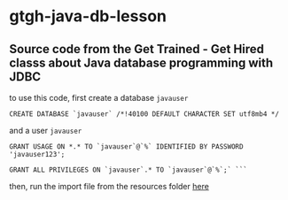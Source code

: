 # gtgh-java-db-lesson

## Source code from the Get Trained - Get Hired classs about Java database programming with JDBC

to use this code, first create a database ```javauser```

```CREATE DATABASE `javauser` /*!40100 DEFAULT CHARACTER SET utf8mb4 */```

 and a user ```javauser```

```
GRANT USAGE ON *.* TO `javauser`@`%` IDENTIFIED BY PASSWORD 'javauser123';

GRANT ALL PRIVILEGES ON `javauser`.* TO `javauser`@`%`;` ```
```

then, run the import file from the resources folder [here](https://github.com/teohaik/gtgh-java-db-lesson/blob/master/src/main/resources/javauser.sql)
